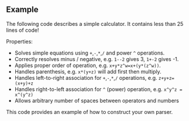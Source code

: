 ## Example
The following code describes a simple calculator. It contains less than 25 lines of code!

Properties:
- Solves simple equations using `+`,`-`,`*`,`/` and power `^` operations.
- Correctly resolves minus / negative, e.g. `1--2` gives 3, `1+-2` gives -1.
- Applies proper order of operation, e.g. `x+y*z^w=x+(y*(z^w))`.
- Handles parenthesis, e.g. `x*(y+z)` will add first then multiply.
- Handles left-to-right association for `+`,`-`,`*`,`/` operations, e.g. `z+y+z=(x+y)+z`
- Handles right-to-left association for `^` (power) operation, e.g. `x^y^z = x^(y^z)`
- Allows arbitrary number of spaces between operators and numbers

This code provides an example of how to construct your own parser.
